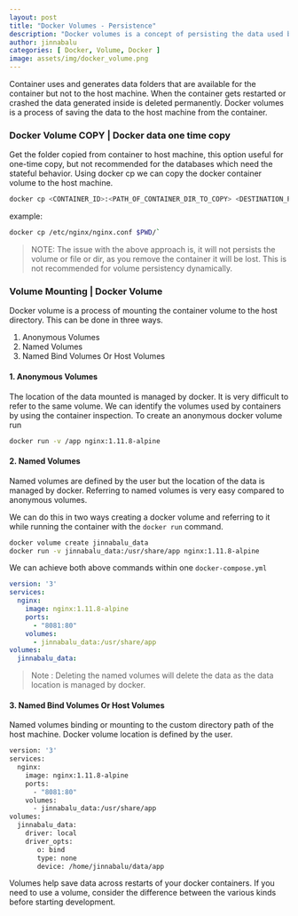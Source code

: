 ```yaml
---
layout: post
title: "Docker Volumes - Persistence"
description: "Docker volumes is a concept of persisting the data used by and generated by containers on any type of restart"
author: jinnabalu
categories: [ Docker, Volume, Docker ]
image: assets/img/docker_volume.png
---
```


Container uses and generates data folders that are available for the container but not to the host machine. When the container gets restarted or crashed the data generated inside is deleted permanently. Docker volumes is a process of saving the data to the host machine from the container.

### Docker Volume COPY | Docker data one time copy

Get the folder copied from container to host machine, this option useful for one-time copy, but not recommended for the databases which need the stateful behavior. Using docker cp we can copy the docker container volume to the host machine. 

```bash
docker cp <CONTAINER_ID>:<PATH_OF_CONTAINER_DIR_TO_COPY> <DESTINATION_PATH_HOST_MACHINE>
```

example:

```bash
docker cp /etc/nginx/nginx.conf $PWD/`
```

> NOTE: The issue with the above approach is, it will not persists the volume or file or dir, as you remove the container it will be lost. This is not recommended for volume persistency dynamically.

### Volume Mounting | Docker Volume 

Docker volume is a process of mounting the container volume to the host directory. This can be done in three ways.

1. Anonymous Volumes
2. Named Volumes
3. Named Bind Volumes Or Host Volumes

#### 1. Anonymous Volumes

The location of the data mounted is managed by docker. It is very difficult to refer to the same volume. We can identify the volumes used by containers by using the container inspection. To create an anonymous docker volume run 

```bash
docker run -v /app nginx:1.11.8-alpine
```
#### 2. Named Volumes

Named volumes are defined by the user but the location of the data is managed by docker. Referring to named volumes is very easy compared to anonymous volumes. 

We can do this in two ways creating a docker volume and referring to it while running the container with the `docker run` command. 


```bash
docker volume create jinnabalu_data
docker run -v jinnabalu_data:/usr/share/app nginx:1.11.8-alpine
```

We can achieve both above commands within one `docker-compose.yml`

```yml
version: '3'
services:
  nginx:
    image: nginx:1.11.8-alpine
    ports:
      - "8081:80"
    volumes:
      - jinnabalu_data:/usr/share/app
volumes:
  jinnabalu_data:
```

> Note : Deleting the named volumes will delete the data as the data location is managed by docker.

#### 3. Named Bind Volumes Or Host Volumes

Named volumes binding or mounting to the custom directory path of the host machine. Docker volume location is defined by the user.

```bash
version: '3'
services:
  nginx:
    image: nginx:1.11.8-alpine
    ports:
      - "8081:80"
    volumes:
      - jinnabalu_data:/usr/share/app
volumes:
  jinnabalu_data:
    driver: local
    driver_opts:
       o: bind
       type: none
       device: /home/jinnabalu/data/app
```

Volumes help save data across restarts of your docker containers. If you need to use a volume, consider the difference between the various kinds before starting development.
